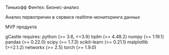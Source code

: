 Тинькофф Финтех: Бизнес-анализ

Анализ первопричин в сервисе realtime-мониторинга данных

MVP продукта

gCastle requires:
python (>= 3.6, <=3.9)
tqdm (>= 4.48.2)
numpy (>= 1.19.1)
pandas (>= 0.22.0)
scipy (>= 1.7.3)
scikit-learn (>= 0.21.1)
matplotlib (>=2.1.2)
networkx (>= 2.5)
torch (>= 1.9.0)

